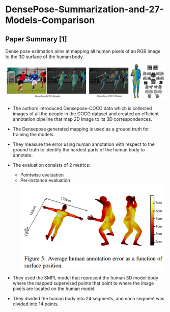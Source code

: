 # DensePose-Summarization-and-27-Models-Comparison

## Paper Summary [1]
Dense pose estimation aims at mapping all human pixels of an RGB image to the 3D surface of the human body.

![](/Image/Screenshot_1.png)

- The authors introduced Densepose-COCO data which is collected images of all the people in the COCO dataset and created an efficient annotation pipeline that map 2D image to its 3D correspondences.
- The Densepose generated mapping is used as a ground truth for training the models.
- They measure the error using human annotation with respect to the ground truth to identify the hardest parts of the human body to annotate.

- The evaluation consists of 2 metrics:
  - Pointwise evaluation
  - Per-instance evaluation
![](/Image/Screenshot_2.png)

- They used the SMPL model that represent the human 3D model body where the mapped 
supervised points that point to where the image pixels are located on the human model.

- They divided the human body into 24 segments, and each segment was divided into 14 points.

